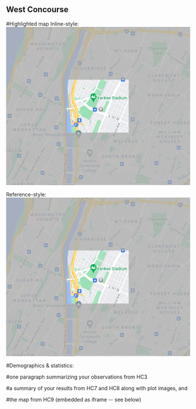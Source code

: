 ## West Concourse

#Highlighted map
Inline-style: 
![alt text](https://github.com/xshi0603/concourse-webpage/blob/gh-pages/HC6_image.png "Concourse Image")

Reference-style: 
![alt text][logo]

[logo]: https://github.com/xshi0603/concourse-webpage/blob/gh-pages/HC6_image.png "Logo Title Text 2"

#Demographics & statistics:

#one paragraph summarizing your observations from HC3

#a summary of your results from HC7 and HC8 along with plot images, and

#the map from HC9 (embedded as iframe -- see below)

